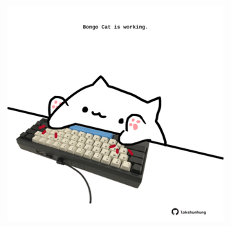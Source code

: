 <!-- built at 21/01/2025, 22:00:44 UTC -->
<p align="center">
  <img width="500" height="500" src="./ReadmeImage.svg">
</p>
